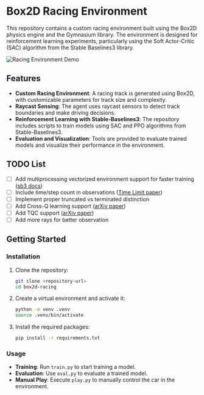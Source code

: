 # Box2D Racing Environment

This repository contains a custom racing environment built using the Box2D physics engine and the Gymnasium library. The environment is designed for reinforcement learning experiments, particularly using the Soft Actor-Critic (SAC) algorithm from the Stable Baselines3 library.

![Racing Environment Demo](racer.gif)

## Features

- **Custom Racing Environment**: A racing track is generated using Box2D, with customizable parameters for track size and complexity.
- **Raycast Sensing**: The agent uses raycast sensors to detect track boundaries and make driving decisions.
- **Reinforcement Learning with Stable-Baselines3**: The repository includes scripts to train models using SAC and PPO algorithms from Stable-Baselines3.
- **Evaluation and Visualization**: Tools are provided to evaluate trained models and visualize their performance in the environment.

## TODO List

- [ ] Add multiprocessing vectorized environment support for faster training ([sb3 docs](https://stable-baselines3.readthedocs.io/en/master/guide/vec_envs.html))
- [ ] Include time/step count in observations ([Time Limit paper](https://arxiv.org/pdf/1712.00378))
- [ ] Implement proper truncated vs terminated distinction
- [ ] Add Cross-Q learning support ([arXiv paper](https://arxiv.org/pdf/1902.05605))
- [ ] Add TQC support ([arXiv paper](https://arxiv.org/pdf/2005.042699))
- [ ] Add more rays for better observation

## Getting Started

### Installation

1. Clone the repository:
   ```bash
   git clone <repository-url>
   cd box2d-racing
   ```

2. Create a virtual environment and activate it:
   ```bash
   python -m venv .venv
   source .venv/bin/activate
   ```

3. Install the required packages:
   ```bash
   pip install -r requirements.txt
   ```

### Usage

- **Training**: Run `train.py` to start training a model.
- **Evaluation**: Use `eval.py` to evaluate a trained model.
- **Manual Play**: Execute `play.py` to manually control the car in the environment.
